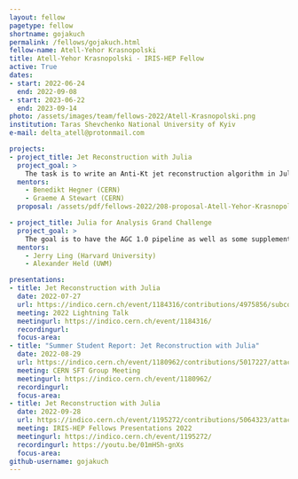 ```yaml
---
layout: fellow
pagetype: fellow
shortname: gojakuch
permalink: /fellows/gojakuch.html
fellow-name: Atell-Yehor Krasnopolski
title: Atell-Yehor Krasnopolski - IRIS-HEP Fellow
active: True
dates:
- start: 2022-06-24
  end: 2022-09-08
- start: 2023-06-22
  end: 2023-09-14
photo: /assets/images/team/fellows-2022/Atell-Krasnopolski.png
institution: Taras Shevchenko National University of Kyiv
e-mail: delta_atell@protonmail.com

projects:
- project_title: Jet Reconstruction with Julia
  project_goal: >
    The task is to write an Anti-Kt jet reconstruction algorithm in Julia. This will read simulated calorimeter data files and implement the jet finding algorithm on this data. Data will be output as clustered jets. To ensure correctness, comparison with FastJet will be done, both numerically and using visualisation. The speeds of the two codes will then be benchmarked on different platforms, for both serial and multi-threaded running; the convenience for the developer and code maintainability will be assessed.
  mentors:
    - Benedikt Hegner (CERN)
    - Graeme A Stewart (CERN)
  proposal: /assets/pdf/fellows-2022/208-proposal-Atell-Yehor-Krasnopolski.pdf

- project_title: Julia for Analysis Grand Challenge
  project_goal: >
    The goal is to have the AGC 1.0 pipeline as well as some supplementary features implemented in Julia. Additional “stretch” goals might include implementing tools for ML inference from beyond the version 1.0.
  mentors:
    - Jerry Ling (Harvard University)
    - Alexander Held (UWM)

presentations:
- title: Jet Reconstruction with Julia
  date: 2022-07-27
  url: https://indico.cern.ch/event/1184316/contributions/4975856/subcontributions/389792/attachments/2485843/4268216/atell_krasnopolski_jet_reconstruction_with_julia.pdf
  meeting: 2022 Lightning Talk
  meetingurl: https://indico.cern.ch/event/1184316/
  recordingurl:
  focus-area:
- title: "Summer Student Report: Jet Reconstruction with Julia"
  date: 2022-08-29
  url: https://indico.cern.ch/event/1180962/contributions/5017227/attachments/2498100/4290757/CERN-presentation-AtellKrasnopolski.pdf
  meeting: CERN SFT Group Meeting
  meetingurl: https://indico.cern.ch/event/1180962/
  recordingurl:
  focus-area:
- title: Jet Reconstruction with Julia
  date: 2022-09-28
  url: https://indico.cern.ch/event/1195272/contributions/5064323/attachments/2518088/4329524/IRIS-HEP-final-presentation-AtellKrasnopolski.pdf
  meeting: IRIS-HEP Fellows Presentations 2022
  meetingurl: https://indico.cern.ch/event/1195272/
  recordingurl: https://youtu.be/01mHSh-gnXs
  focus-area:
github-username: gojakuch
---
```

